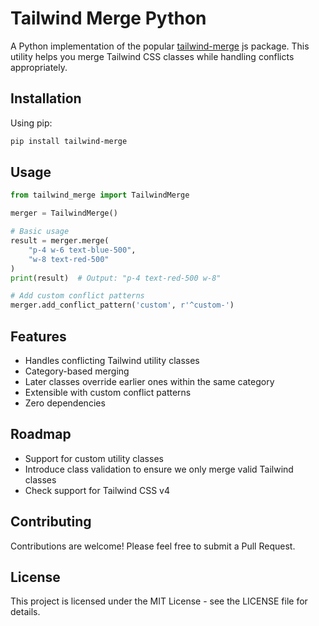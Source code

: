 # Tailwind Merge Python

A Python implementation of the popular [tailwind-merge](https://github.com/dcastil/tailwind-merge) js package. This utility helps you merge Tailwind CSS classes while handling conflicts appropriately.

## Installation

Using pip:
```bash
pip install tailwind-merge
```

## Usage

```python
from tailwind_merge import TailwindMerge

merger = TailwindMerge()

# Basic usage
result = merger.merge(
    "p-4 w-6 text-blue-500",
    "w-8 text-red-500" 
)
print(result)  # Output: "p-4 text-red-500 w-8"

# Add custom conflict patterns
merger.add_conflict_pattern('custom', r'^custom-')
```

## Features

- Handles conflicting Tailwind utility classes
- Category-based merging
- Later classes override earlier ones within the same category
- Extensible with custom conflict patterns
- Zero dependencies

## Roadmap

- Support for custom utility classes
- Introduce class validation to ensure we only merge valid Tailwind classes
- Check support for Tailwind CSS v4

## Contributing

Contributions are welcome! Please feel free to submit a Pull Request.

## License

This project is licensed under the MIT License - see the LICENSE file for details.
